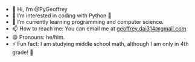 - 👋 Hi, I’m @PyGeoffrey
- 👀 I’m interested in coding with Python 🐍
- 🌱 I’m currently learning programming and computer science.
- 📫 How to reach me: You can email me at geoffrey.dai314@gmail.com.
- 😄 Pronouns: he/him.
- ⚡ Fun fact: I am studying middle school math, although I am only in 4th grade! 🤣

<!---
PyGeoffrey/PyGeoffrey is a ✨ special ✨ repository because its `README.md` (this file) appears on your GitHub profile.
You can click the Preview link to take a look at your changes.
--->
